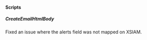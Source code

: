 
#### Scripts

##### CreateEmailHtmlBody

Fixed an issue where the alerts field was not mapped on XSIAM.
